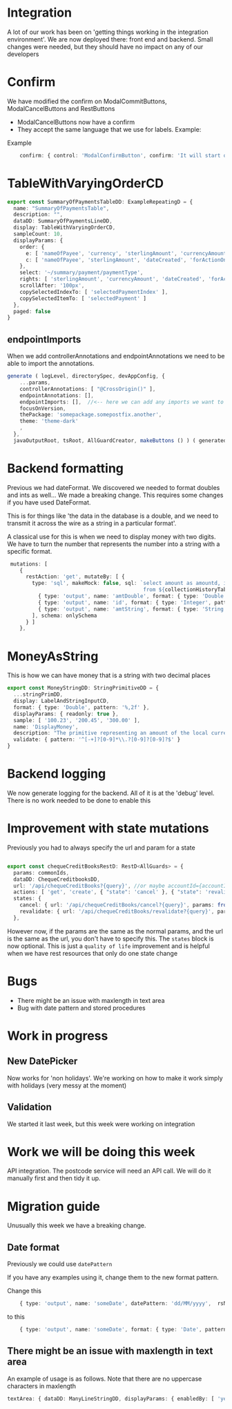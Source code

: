 # Integration 

A lot of our work has been on 'getting things working in the integration environment'. We are now deployed there: front end
and backend. Small changes were needed, but they should have no impact on any of our developers


# Confirm 
We have modified the confirm on ModalCommitButtons, ModalCancelButtons and RestButtons
* ModalCancelButtons now have a confirm
* They accept the same language that we use for labels. Example:

Example
```typescript
    confirm: { control: 'ModalConfirmButton', confirm: 'It will start on {~/tempCreatePlan/createPlanStart}' }
```


# TableWithVaryingOrderCD
```typescript
export const SummaryOfPaymentsTableDD: ExampleRepeatingD = {
  name: "SummaryOfPaymentsTable",
  description: "",
  dataDD: SummaryOfPaymentsLineDD,
  display: TableWithVaryingOrderCD,
  sampleCount: 10,
  displayParams: {
    order: {
      e: [ 'nameOfPayee', 'currency', 'sterlingAmount', 'currencyAmount', 'dateCreated', 'forActionOn', 'status' ],
      c: [ 'nameOfPayee', 'sterlingAmount', 'dateCreated', 'forActionOn', 'status' ],
    },
    select: '~/summary/payment/paymentType',
    rights: [ 'sterlingAmount', 'currencyAmount', 'dateCreated', 'forActionOn', 'status' ],
    scrollAfter: '100px',
    copySelectedIndexTo: [ 'selectedPaymentIndex' ],
    copySelectedItemTo: [ 'selectedPayment' ]
  },
  paged: false
}

```

## endpointImports
When we add controllerAnnotations and endpointAnnotations we need to be able to import the annotations.

```typescript
generate ( logLevel, directorySpec, devAppConfig, {
    ...params,
    controllerAnnotations: [ "@CrossOrigin()" ],
    endpointAnnotations: [],
    endpointImports: [],  //<-- here we can add any imports we want to support the controllerAnnotations and endpointAnnotations 
    focusOnVersion,
    thePackage: 'somepackage.somepostfix.another',
    theme: 'theme-dark'
    ,
  },
  javaOutputRoot, tsRoot, AllGuardCreator, makeButtons () ) ( generatedPages )
```

# Backend formatting
Previous we had dateFormat. We discovered we needed to format doubles and ints as well...
We made a breaking change. This requires some changes if you have used DateFormat.

This is for things like 'the data in the database is a double, and we need to transmit it across the wire as a string in a particular format'.

A classical use for this is when we need to display money with two digits. We have to turn the number that represents 
the number into a string with a specific format.

```typescript
 mutations: [
    {
      restAction: 'get', mutateBy: [ {
        type: 'sql', makeMock: false, sql: `select amount as amountd, id , amount as amounts
                                            from ${collectionHistoryTableDD.name}`, params: [
          { type: 'output', name: 'amtDouble', format: { type: 'Double', pattern: '%,2f' }, rsName: 'amountd', javaType: 'String' },
          { type: 'output', name: 'id', format: { type: 'Integer', pattern: '%d' }, rsName: 'id', javaType: 'String' },
          { type: 'output', name: 'amtString', format: { type: 'String', pattern: '%s' }, rsName: 'amounts', javaType: 'String' }
        ], schema: onlySchema
      } ]
    },
```

# MoneyAsString

This is how we can have money that is a string with two decimal places

```typescript
export const MoneyStringDD: StringPrimitiveDD = {
  ...stringPrimDD,
  display: LabelAndStringInputCD,
  format: { type: 'Double', pattern: '%,2f' },
  displayParams: { readonly: true },
  sample: [ '100.23', '200.45', '300.00' ],
  name: 'DisplayMoney',
  description: "The primitive representing an amount of the local currency that is represented as a string",
  validate: { pattern: '^[-+]?[0-9]*\\.?[0-9]?[0-9]?$' }
}
```

# Backend logging
We now generate logging for the backend. All of it is at the 'debug' level. There is no work needed to be done to enable this

# Improvement with state mutations 

Previously you had to always specify the url and param for a state

```typescript

export const chequeCreditBooksRestD: RestD<AllGuards> = {
  params: commonIds,
  dataDD: ChequeCreditbooksDD,
  url: '/api/chequeCreditBooks?{query}', //or maybe accountId={accountId}&customerId={customerId}
  actions: [ 'get', 'create', { "state": 'cancel' }, { "state": 'revalidate' } ],
  states: {
    cancel: { url: '/api/chequeCreditBooks/cancel?{query}', params: fromCommonIds ( 'clientRef', 'accountId', 'brandRef' ) },
    revalidate: { url: '/api/chequeCreditBooks/revalidate?{query}', params: fromCommonIds ( 'clientRef', 'accountId' ) }
  },
```
However now, if the params are the same as the normal params, and the url is the same as the url, you don't have to specify this. The `states`
block is now optional. This is just a  `quality of life` improvement and is helpful when we have rest resources that only do one state change

# Bugs 

* There might be an issue with maxlength in text area
* Bug with date pattern and stored procedures

# Work in progress

## New DatePicker
Now works for 'non holidays'. We're working on how to make it work simply with holidays (very messy at the moment)

## Validation
We started it last week, but this week were working on integration

# Work we will be doing this week
API integration. The postcode service will need an API call. We will do it manually first and then tidy it up.

# Migration guide
Unusually this week we have a breaking change. 

## Date format
Previously we could use `datePattern`

If you have any examples using it, change them to the new format pattern.

Change this
```typescript
    { type: 'output', name: 'someDate', datePattern: 'dd/MM/yyyy',  rsName: 'someDate', javaType: 'String' },
```
to this
```typescript
    { type: 'output', name: 'someDate', format: { type: 'Date', pattern: 'dd/MM/yyyy' }, rsName: 'someDate', javaType: 'String' },
```

## There might be an issue with maxlength in text area

An example of usage is as follows. Note that there are no uppercase characters in maxlength
```typescript
textArea: { dataDD: ManyLineStringDD, displayParams: { enabledBy: [ 'yes' ], maxlength: 200 } },
```
